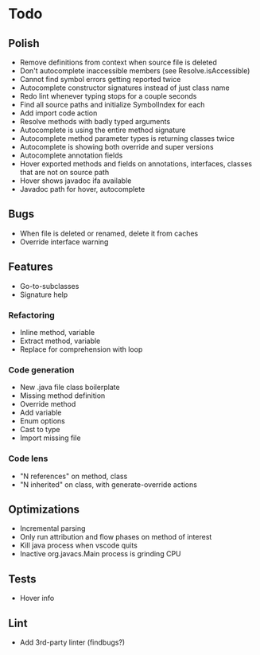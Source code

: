 # Todo

## Polish
* Remove definitions from context when source file is deleted
* Don't autocomplete inaccessible members (see Resolve.isAccessible)
* Cannot find symbol errors getting reported twice
* Autocomplete constructor signatures instead of just class name
* Redo lint whenever typing stops for a couple seconds
* Find all source paths and initialize SymbolIndex for each
* Add import code action
* Resolve methods with badly typed arguments
* Autocomplete is using the entire method signature
* Autocomplete method parameter types is returning classes twice
* Autocomplete is showing both override and super versions
* Autocomplete annotation fields
* Hover exported methods and fields on annotations, interfaces, classes that are not on source path
* Hover shows javadoc ifa available
* Javadoc path for hover, autocomplete

## Bugs
* When file is deleted or renamed, delete it from caches
* Override interface warning

## Features 
* Go-to-subclasses
* Signature help

### Refactoring
* Inline method, variable
* Extract method, variable
* Replace for comprehension with loop

### Code generation
* New .java file class boilerplate
* Missing method definition
* Override method
* Add variable
* Enum options
* Cast to type
* Import missing file

### Code lens
* "N references" on method, class
* "N inherited" on class, with generate-override actions

## Optimizations
* Incremental parsing
* Only run attribution and flow phases on method of interest
* Kill java process when vscode quits
* Inactive org.javacs.Main process is grinding CPU

## Tests
* Hover info

## Lint
* Add 3rd-party linter (findbugs?)